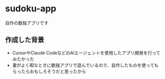 # sudoku-app

自作の数独アプリです

## 作成した背景

- CursorやClaude CodeなどのAIエージェントを使用したアプリ開発を行ってみたかった
- 妻がよく暇なときに数独アプリで遊んでいるので、自作したものを使ってもらったらおもしろそうだと思ったから